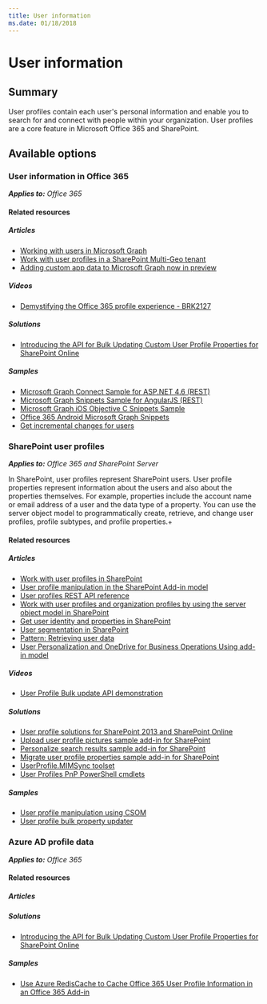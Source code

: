 ```yaml
---
title: User information
ms.date: 01/18/2018
---
```

# User information

## Summary

User profiles contain each user's personal information and enable you to search for and connect with people within your organization. User profiles are a core feature in Microsoft Office 365 and SharePoint.

## Available options

### User information in Office 365

_**Applies to:** Office 365_

#### Related resources

##### Articles

- [Working with users in Microsoft Graph](https://developer.microsoft.com/en-us/graph/docs/api-reference/v1.0/resources/users)
- [Work with user profiles in a SharePoint Multi-Geo tenant](https://docs.microsoft.com/en-us/sharepoint/dev/solution-guidance/multigeo-userprofileexperience)
- [Adding custom app data to Microsoft Graph now in preview](https://dev.office.com/blogs/adding-customer-data-to-resources-in-Microsoft-Graph-preview)

##### Videos

- [Demystifying the Office 365 profile experience - BRK2127](https://www.youtube.com/channel/UCrhJmfAGQ5K81XQ8_od1iTg)

##### Solutions

- [Introducing the API for Bulk Updating Custom User Profile Properties for SharePoint Online](https://docs.microsoft.com/en-us/sharepoint/dev/solution-guidance/bulk-user-profile-update-api-for-sharepoint-online)

##### Samples

- [Microsoft Graph Connect Sample for ASP.NET 4.6 (REST)](https://github.com/microsoftgraph/aspnet-connect-rest-sample/blob/667aba34122950185f11fe80b7768cf642c9b407/README.md)
- [Microsoft Graph Snippets Sample for AngularJS (REST)](https://github.com/microsoftgraph/angular-snippets-rest-sample)
- [Microsoft Graph iOS Objective C Snippets Sample](https://github.com/microsoftgraph/ios-objectiveC-snippets-sample)
- [Office 365 Android Microsoft Graph Snippets](https://github.com/microsoftgraph/android-java-snippets-rest-sample)
- [Get incremental changes for users](https://developer.microsoft.com/en-us/graph/docs/concepts/delta_query_users)

### SharePoint user profiles

_**Applies to:** Office 365 and SharePoint Server_

In SharePoint, user profiles represent SharePoint users. User profile properties represent information about the users and also about the properties themselves. For example, properties include the account name or email address of a user and the data type of a property. You can use the server object model to programmatically create, retrieve, and change user profiles, profile subtypes, and profile properties.+

#### Related resources

##### Articles

- [Work with user profiles in SharePoint](https://docs.microsoft.com/en-us/sharepoint/dev/general-development/work-with-user-profiles-in-sharepoint)
- [User profile manipulation in the SharePoint Add-in model](https://docs.microsoft.com/en-us/sharepoint/dev/solution-guidance/user%20profile%20manipulation-sharepoint-add-in)
- [User profiles REST API reference](https://msdn.microsoft.com/library/10757ed1-6e86-474f-89e0-6dec6aa66a2b%28Office.15%29.aspx)
- [Work with user profiles and organization profiles by using the server object model in SharePoint](https://docs.microsoft.com/en-us/sharepoint/dev/general-development/how-to-work-with-user-profiles-and-organization-profiles-by-using-the-server-obj)
- [Get user identity and properties in SharePoint](https://docs.microsoft.com/en-us/sharepoint/dev/sp-add-ins/get-user-identity-and-properties-in-sharepoint)
- [User segmentation in SharePoint](https://docs.microsoft.com/en-us/sharepoint/dev/general-development/user-segmentation-in-sharepoint)
- [Pattern: Retrieving user data](https://github.com/SharePoint/PnP-Transformation/blob/master/InfoPath/Guidance/Patterns/Retrieving%20user%20data.md)
- [User Personalization and OneDrive for Business Operations Using add-in model](https://github.com/OfficeDev/TrainingContent/tree/master/O3658/07%20User%20Personalization%20and%20OneDrive%20for%20Business%20Operations%20Using%20add-in%20model)

##### Videos

- [User Profile Bulk update API demonstration](https://www.youtube.com/watch?v=-X_2T0SRUBk)

##### Solutions

- [User profile solutions for SharePoint 2013 and SharePoint Online](https://docs.microsoft.com/en-us/sharepoint/dev/solution-guidance/user-profile-solutions-for-sharepoint)
- [Upload user profile pictures sample add-in for SharePoint](https://docs.microsoft.com/en-us/sharepoint/dev/solution-guidance/upload-user-profile-pictures-sample-app-for-sharepoint)
- [Personalize search results sample add-in for SharePoint](https://docs.microsoft.com/en-us/sharepoint/dev/solution-guidance/personalize-search-results-sample-app-for-sharepoint)
- [Migrate user profile properties sample add-in for SharePoint](https://docs.microsoft.com/en-us/sharepoint/dev/solution-guidance/migrate-user-profile-properties-sample-app-for-sharepoint)
- [UserProfile.MIMSync toolset](https://github.com/SharePoint/PnP-Tools/tree/master/Solutions/UserProfile.MIMSync)
- [User Profiles PnP PowerShell cmdlets](https://msdn.microsoft.com/en-us/pnp_powershell/userprofiles-category)

##### Samples

- [User profile manipulation using CSOM](https://github.com/SharePoint/PnP/tree/dev/Samples/UserProfile.Manipulation.CSOM)
- [User profile bulk property updater](https://github.com/SharePoint/PnP/tree/master/Samples/Core.BulkUserProfileUpdater)

### Azure AD profile data

_**Applies to:** Office 365_

#### Related resources

##### Articles

##### Solutions

- [Introducing the API for Bulk Updating Custom User Profile Properties for SharePoint Online](https://docs.microsoft.com/en-us/sharepoint/dev/solution-guidance/bulk-user-profile-update-api-for-sharepoint-online)

##### Samples

- [Use Azure RedisCache to Cache Office 365 User Profile Information in an Office 365 Add-in](https://github.com/SharePoint/PnP/tree/master/Samples/AzureAD.RedisCacheUserProfile)